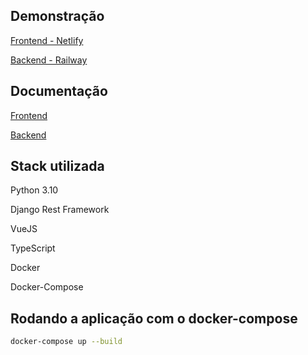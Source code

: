 
## Demonstração
[Frontend - Netlify](https://demo-promaxima.netlify.app/)

[Backend - Railway](https://vuejs-django-rest-webscraper-production.up.railway.app/api/search/?term=dorflex)


## Documentação

[Frontend](https://github.com/Thierryvil/vuejs-django-rest-webscraper/blob/main/web/README.md)

[Backend](https://github.com/Thierryvil/vuejs-django-rest-webscraper/blob/main/server/README.md)


## Stack utilizada
Python 3.10

Django Rest Framework

VueJS

TypeScript

Docker

Docker-Compose


## Rodando a aplicação com o docker-compose

```bash
docker-compose up --build
```
